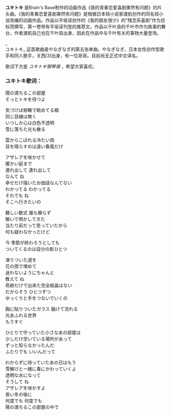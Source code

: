 

**ユキトキ** 是Brain's
Base制作的动画作品《我的青春恋爱喜剧果然有问题》的片头曲。《我的青春恋爱喜剧果然有问题》是根据日本轻小说家渡航创作的同名轻小说改编的动画作品。作品以平坂读创作的《我的朋友很少》的“残念系喜剧”作为目标而撰写，第一卷带有平坂读刊登的推荐文。作品以千叶县的千叶市作为故事的舞台，作者渡航自己也在千叶县出身，因此在作品中与千叶有关的事物大量登场。

_  
ユキトキ_ 这首歌曲是やなぎなぎ的第五张单曲。やなぎなぎ，日本女性创作型歌手和同人歌手，关西[3]出身，有一位哥哥。目前尚无正式中文译名。

  
歌词下方是 _ユキトキ钢琴谱_ ，希望大家喜欢。

### ユキトキ歌词：

陽の満ちるこの部屋  
そっとトキを待つよ

気づけば俯瞰で眺めてる箱  
同じ目線は無く  
いつしか心は白色不透明  
雪に落ちた光も散る

雲からこぼれる冷たい雨  
目を晴らすのは遠い春風だけ

アザレアを咲かせて  
暖かい庭まで  
連れ出して 連れ出して  
なんて ね  
幸せだけ描いたお伽話なんてない  
わかってる わかってる  
それでも ね  
そこへ行きたいの

難しい数式 誰も頼らず  
解いて明かしてきた  
当たり前だって思っていたから  
何も疑わなかったけど

今 季節が終わろうとしても  
ついてくるのは自分の影ひとつ

凍りついた道を  
花の雨で埋めて  
迷わないようにちゃんと  
教えて ね  
奇跡だけで出来た完全結晶はない  
だからそう ひとつずつ  
ゆっくりと手をつないでいくの

胸に貼りついたガラス 融けて流れる  
光あふれる世界  
もうすぐ

ひとりで守っていた小さなあの部屋は  
少しだけ空いている場所があって  
ずっと知らなかったんだ  
ふたりでも いいんだって

わからずに待っていたあの日はもう  
雪解けと一緒に春にかわっていくよ  
透明な水になって  
そうして ね  
アザレアを咲かすよ  
長い冬の後に  
何度でも 何度でも  
陽の満ちるこの部屋の中で

